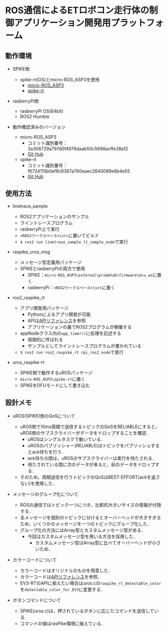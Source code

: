 # ROS通信によるETロボコン走行体の制御アプリケーション開発用プラットフォーム

## 動作環境
- SPIKE側
    - spike-rt(OS)とmicro-ROS_ASP3を使用
        - [micro-ROS_ASP3](https://github.com/exshonda/micro-ROS_ASP3)
        - [spike-rt](https://github.com/spike-rt/spike-rt)
- rasberryPi側
    - rasberryPi OS(64bit)
    - ROS2 Humble

- 動作確認済みのバージョン
    - micro-ROS_ASP3
        - コミット識別番号：3a306729a797d0f4976daab50c5698acffe38a12
        - [Git Hub](https://github.com/exshonda/micro-ROS_ASP3/tree/3a306729a797d0f4976daab50c5698acffe38a12)
    - spike-rt
        - コミット識別番号：f6724115b0ef8c8367a760eaec2840089e6b4e55
        - [Git Hub](https://github.com/spike-rt/spike-rt/tree/f6724115b0ef8c8367a760eaec2840089e6b4e55)

## 使用方法
- linetrace_sample
    - ROS2アプリケーションのサンプル
    - ライントレースプログラム
    - rasberryPi上で実行
    - `<ROS2ワークスペース>\src`に置いてビルド
    - `$ ros2 run linetrace_sample lt_sample_node`で実行

- raspike_uros_msg
    - メッセージ型定義用パッケージ
    - SPIKEとrasberryPiの両方で使用
        - SPIKE：`micro-ROS_ASP3\external\primehub\firmware\mcu_ws`に置く
        - rasberryPi：`<ROS2ワークスペース>\src`に置く

- ros2_raspike_rt
    - アプリ開発用パッケージ
        - Pythonによるアプリ開発が可能
        - APIは[APIリファレンス](./ros2_raspike_rt/API_REFERENCE.md)を参照
        - アプリケーションの裏でROS2プログラムが稼働する
    - appNodeクラス内の`app_timer()`に処理を記述する
        - 周期的に呼ばれる
        - サンプルとしてライントレースプログラムが書かれている
    - `$ ros2 run ros2_raspike_rt rpi_ros2_node`で実行

- uros_raspike-rt
    - SPIKE側で動作するuROSパッケージ
    - `micro-ROS_ASP3\spike-rt`に置く
    - SPIKEをDFUモードにして書き込む

## 設計メモ
- uROS(SPIKE)側のQoSについて
    - uROS側で10ms周期で送信するトピックのQoSをRELIABLEにすると，uROS側のサブスクライバーがデータをドロップすることを確認．
        - uROSはシングルタスクで動いている．
        - uROSのパブリッシャー(RELIABLE)はトピックをパブリッシュするとack待ちを行う．
        - ack待ちの間は，uROSのサブスクライバーは実行を待たされる．
        - 待たされている間に次のデータが来ると，前のデータをドロップする．
    - そのため，周期送信を行うトピックのQoSはBEST-EFFORT(ackを返さない)を使用した．
- メッセージのグループ化について
    - ROSの通信ではトピック一つにつき，比較的大きいサイズの情報が付随する．
    - 全メッセージを個別のトピックに分けるとオーバーヘッドが大きすぎるため，いくつかのメッセージを一つのトピックにグループ化した．
    - グループ化の方法にはArray型とカスタムメッセージ型がある．
        - 今回はカスタムメッセージ型を用いる方法を採用した．
            - カスタムメッセージ型はArray型に比べてオーバーヘッドが小さいため．

- カラーコードについて
    - カラーコードはオリジナルのものを用意した．
    - カラーコードは[APIリファレンス](./ros2_raspike_rt/API_REFERENCE.md)を参照．
    - EV3-RTのAPIに揃えたい場合はuros.cの`raspike_rt_detectable_color`を`detectable_color_for_EV3`に変更する．
- ボタンコマンドについて
    - SPIKE(uros.c)は，押されているボタンに応じたコマンドを送信している.
    - コマンドの値はrasPike環境に揃えている．
    

